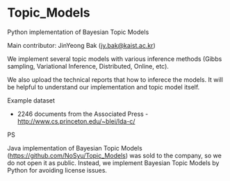 Topic_Models
============

Python implementation of Bayesian Topic Models

Main contributor: JinYeong Bak (jy.bak@kaist.ac.kr)

We implement several topic models with various inference methods (Gibbs sampling, Variational Inference, Distributed, Online, etc).

We also upload the technical reports that how to inferece the models. It will be helpful to understand our implementation and topic model itself.


Example dataset
* 2246 documents from the Associated Press - http://www.cs.princeton.edu/~blei/lda-c/


PS

Java implementation of Bayesian Topic Models (https://github.com/NoSyu/Topic_Models) was sold to the company, so we do not open it as public.
Instead, we implement Bayesian Topic Models by Python for avoiding license issues.